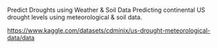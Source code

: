 Predict Droughts using Weather & Soil Data
Predicting continental US drought levels using meteorological & soil data.

https://www.kaggle.com/datasets/cdminix/us-drought-meteorological-data/data
